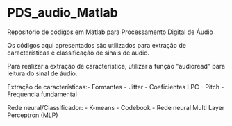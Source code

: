 # PDS_audio_Matlab
Repositório de códigos em Matlab para Processamento Digital de Áudio

Os códigos aqui apresentados são utilizados para extração de características e classificação de sinais de audio. 

Para realizar a extração de característica, utilizar a função "audioread" para leitura do sinal de áudio.

Extração de características:- Formantes
                            - Jitter
                            - Coeficientes LPC
                            - Pitch
                            - Frequencia fundamental

Rede neural/Classificador: - K-means
                           - Codebook
                           - Rede neural  Multi Layer Perceptron (MLP)
